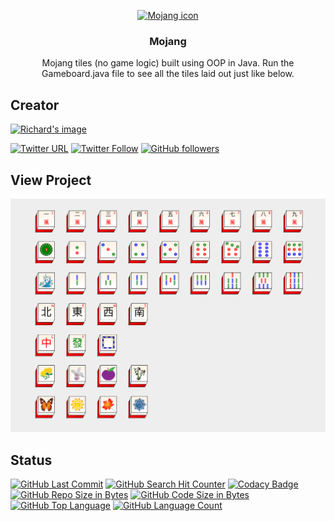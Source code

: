 <p align="center">
  <a href="https://richardtaylordawson.github.io/mojang/">
    <img src="http://zone.msn.com/images/v9/en-us/game/shan/ss03_shan.jpg" alt="Mojang icon" width=72 height=72>
  </a>

  <h3 align="center">Mojang</h3>

  <p align="center">
    Mojang tiles (no game logic) built using OOP in Java.
    Run the Gameboard.java file to see all the tiles laid out just like below.
  </p>
</p>

## Creator
<a href="https://github.com/richardtaylordawson/">
  <img src="https://twitter.com/richard_codes/profile_image?size=original" alt="Richard's image" width=72 height=72>
</a>

[![Twitter URL](https://img.shields.io/twitter/url/http/shields.io.svg?style=social)](https://twitter.com/intent/tweet?text=@richard_codes)
[![Twitter Follow](https://img.shields.io/twitter/follow/richard_codes.svg?label=Follow&style=social)](https://twitter.com/intent/follow?screen_name=richard_codes)
[![GitHub followers](https://img.shields.io/github/followers/richardtaylordawson.svg?label=Follow&style=social)](https://github.com/richardtaylordawson/)

## View Project
![Mojang Tiles](images/Gameboard.png)

## Status
[![GitHub Last Commit](https://img.shields.io/github/last-commit/richardtaylordawson/mojang.svg)](https://github.com/richardtaylordawson/mojang/commits/master)
[![GitHub Search Hit Counter](https://img.shields.io/github/search/richardtaylordawson/mojang/goto.svg)](https://github.com/richardtaylordawson/mojang/)
[![Codacy Badge](https://api.codacy.com/project/badge/Grade/fcd8e6fe853c43ca8e90c9acc8303f2c)](https://www.codacy.com/app/richardtaylordawson/mojang?utm_source=github.com&amp;utm_medium=referral&amp;utm_content=richardtaylordawson/mojang&amp;utm_campaign=Badge_Grade)
[![GitHub Repo Size in Bytes](https://img.shields.io/github/repo-size/richardtaylordawson/mojang.svg)](https://github.com/richardtaylordawson/mojang/)
[![GitHub Code Size in Bytes](https://img.shields.io/github/languages/code-size/richardtaylordawson/mojang.svg)](https://github.com/richardtaylordawson/mojang/)
[![GitHub Top Language](https://img.shields.io/github/languages/top/richardtaylordawson/mojang.svg)](https://github.com/richardtaylordawson/mojang/)
[![GitHub Language Count](https://img.shields.io/github/languages/count/richardtaylordawson/mojang.svg)](https://github.com/richardtaylordawson/mojang/)
